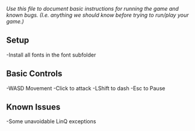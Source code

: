 _Use this file to document basic instructions for running the game and known bugs. (I.e. anything we should know before trying to run/play your game.)_

## Setup
-Install all fonts in the font subfolder 

## Basic Controls
-WASD Movement
-Click to attack
-LShift to dash
-Esc to Pause

## Known Issues
-Some unavoidable LinQ exceptions